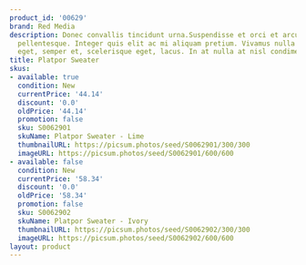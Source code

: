 ```yaml
---
product_id: '00629'
brand: Red Media
description: Donec convallis tincidunt urna.Suspendisse et orci et arcu porttitor
  pellentesque. Integer quis elit ac mi aliquam pretium. Vivamus nulla elit, vestibulum
  eget, semper et, scelerisque eget, lacus. In at nulla at nisl condimentum aliquet.
title: Platpor Sweater
skus:
- available: true
  condition: New
  currentPrice: '44.14'
  discount: '0.0'
  oldPrice: '44.14'
  promotion: false
  sku: S0062901
  skuName: Platpor Sweater - Lime
  thumbnailURL: https://picsum.photos/seed/S0062901/300/300
  imageURL: https://picsum.photos/seed/S0062901/600/600
- available: false
  condition: New
  currentPrice: '58.34'
  discount: '0.0'
  oldPrice: '58.34'
  promotion: false
  sku: S0062902
  skuName: Platpor Sweater - Ivory
  thumbnailURL: https://picsum.photos/seed/S0062902/300/300
  imageURL: https://picsum.photos/seed/S0062902/600/600
layout: product
---
```

